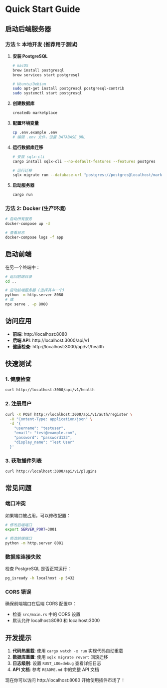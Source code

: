 # Quick Start Guide

## 启动后端服务器

### 方法 1: 本地开发 (推荐用于测试)

1. **安装 PostgreSQL**
   ```bash
   # macOS
   brew install postgresql
   brew services start postgresql
   
   # Ubuntu/Debian
   sudo apt-get install postgresql postgresql-contrib
   sudo systemctl start postgresql
   ```

2. **创建数据库**
   ```bash
   createdb marketplace
   ```

3. **配置环境变量**
   ```bash
   cp .env.example .env
   # 编辑 .env 文件，设置 DATABASE_URL
   ```

4. **运行数据库迁移**
   ```bash
   # 安装 sqlx-cli
   cargo install sqlx-cli --no-default-features --features postgres
   
   # 运行迁移
   sqlx migrate run --database-url "postgres://postgres@localhost/marketplace"
   ```

5. **启动服务器**
   ```bash
   cargo run
   ```

### 方法 2: Docker (生产环境)

```bash
# 启动所有服务
docker-compose up -d

# 查看日志
docker-compose logs -f app
```

## 启动前端

在另一个终端中：

```bash
# 返回前端目录
cd ..

# 启动前端服务器 (选择其中一个)
python -m http.server 8080
# 或
npx serve . -p 8080
```

## 访问应用

- **前端**: http://localhost:8080
- **后端 API**: http://localhost:3000/api/v1
- **健康检查**: http://localhost:3000/api/v1/health

## 快速测试

### 1. 健康检查
```bash
curl http://localhost:3000/api/v1/health
```

### 2. 注册用户
```bash
curl -X POST http://localhost:3000/api/v1/auth/register \
  -H "Content-Type: application/json" \
  -d '{
    "username": "testuser",
    "email": "test@example.com",
    "password": "password123",
    "display_name": "Test User"
  }'
```

### 3. 获取插件列表
```bash
curl http://localhost:3000/api/v1/plugins
```

## 常见问题

### 端口冲突
如果端口被占用，可以修改配置：
```bash
# 修改后端端口
export SERVER_PORT=3001

# 修改前端端口
python -m http.server 8081
```

### 数据库连接失败
检查 PostgreSQL 是否正常运行：
```bash
pg_isready -h localhost -p 5432
```

### CORS 错误
确保前端端口在后端 CORS 配置中：
- 检查 `src/main.rs` 中的 CORS 设置
- 默认允许 localhost:8080 和 localhost:3000

## 开发提示

1. **代码热重载**: 使用 `cargo watch -x run` 实现代码自动重载
2. **数据库重置**: 使用 `sqlx migrate revert` 回滚迁移
3. **日志级别**: 设置 `RUST_LOG=debug` 查看详细日志
4. **API 文档**: 参考 `README.md` 中的完整 API 文档

现在你可以访问 http://localhost:8080 开始使用插件市场了！